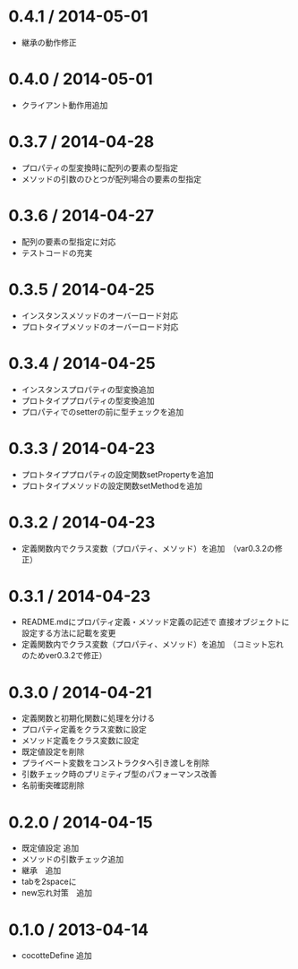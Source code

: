 0.4.1 / 2014-05-01
===================

 * 継承の動作修正

0.4.0 / 2014-05-01
===================

 * クライアント動作用追加


0.3.7 / 2014-04-28
===================

 * プロパティの型変換時に配列の要素の型指定
 * メソッドの引数のひとつが配列場合の要素の型指定

0.3.6 / 2014-04-27
===================

 * 配列の要素の型指定に対応
 * テストコードの充実

0.3.5 / 2014-04-25
===================

 * インスタンスメソッドのオーバーロード対応
 * プロトタイプメソッドのオーバーロード対応

0.3.4 / 2014-04-25
===================

 * インスタンスプロパティの型変換追加
 * プロトタイププロパティの型変換追加
 * プロパティでのsetterの前に型チェックを追加

0.3.3 / 2014-04-23
===================

  * プロトタイププロパティの設定関数setPropertyを追加
  * プロトタイプメソッドの設定関数setMethodを追加

0.3.2 / 2014-04-23
===================

  * 定義関数内でクラス変数（プロパティ、メソッド）を追加　（var0.3.2の修正）

0.3.1 / 2014-04-23
===================

  * README.mdにプロパティ定義・メソッド定義の記述で
    直接オブジェクトに設定する方法に記載を変更
  * 定義関数内でクラス変数（プロパティ、メソッド）を追加　（コミット忘れのためver0.3.2で修正）


0.3.0 / 2014-04-21
===================

  * 定義関数と初期化関数に処理を分ける
  * プロパティ定義をクラス変数に設定
  * メソッド定義をクラス変数に設定
  * 既定値設定を削除
  * プライベート変数をコンストラクタへ引き渡しを削除
  * 引数チェック時のプリミティブ型のパフォーマンス改善
  * 名前衝突確認削除


0.2.0 / 2014-04-15
===================

  * 既定値設定 追加
  * メソッドの引数チェック追加
  * 継承　追加
  * tabを2spaceに
  * new忘れ対策　追加

0.1.0 / 2013-04-14
===================

  * cocotteDefine 追加


